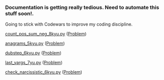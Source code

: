 ### Documentation is getting really tedious. Need to automate this stuff soon!.

Going to stick with Codewars to improve my coding discipline.

[count_pos_sum_neg_8kyu.py](https://github.com/gauthamp10/100DaysOfCode/blob/master/006/count_pos_sum_neg_8kyu.py)  ([Problem](https://www.codewars.com/kata/576bb71bbbcf0951d5000044))

[anagrams_5kyu.py](https://github.com/gauthamp10/100DaysOfCode/blob/master/006/anagrams_5kyu.py)  ([Problem](https://www.codewars.com/kata/523a86aa4230ebb5420001e1))

[dubstep_6kyu.py](https://github.com/gauthamp10/100DaysOfCode/blob/master/006/dubstep_6kyu.py)  ([Problem](https://www.codewars.com/kata/551dc350bf4e526099000ae5))

[last_vargs_7yu.py](https://github.com/gauthamp10/100DaysOfCode/blob/master/006/last_vargs_7yu.py)  ([Problem](https://www.codewars.com/kata/541629460b198da04e000bb9))

[check_narcissistic_6kyu.py](https://github.com/gauthamp10/100DaysOfCode/blob/master/006/check_narcissistic_6kyu.py)  ([Problem](https://www.codewars.com/kata/5287e858c6b5a9678200083c))